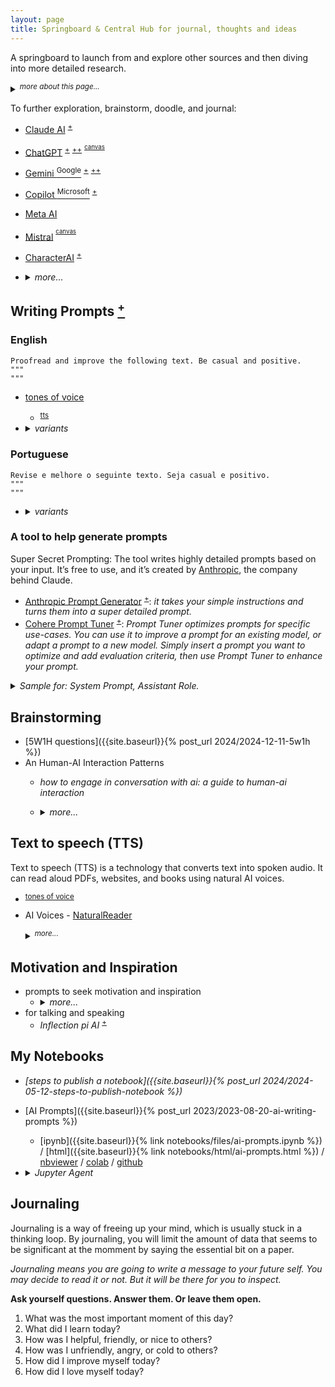 ```yaml
---
layout: page
title: Springboard & Central Hub for journal, thoughts and ideas
---
```


A springboard to launch from and explore other sources and then diving into more detailed research.

<details markdown="block"><summary><sup><i>more about this page...</i></sup></summary>
This is a centralized page to gather thoughts and ideas, draft, sketch, and jot down journal entries. It's a place to link and connect dots from various sources. The initial goal is to keep this page concise, making it a starting point from where I can branch out and explore various other resources.
- A place to start with brainstorm, doodle out ideas, and keep a written journal.
- A giant spiderweb where I can connect stuff from all over the places.
- A launching pad for exploring deeper in other sources.

----
<!-- more about this page... -->
</details>

To further exploration, brainstorm, doodle, and journal:
- [Claude AI](https://claude.ai/) <sup>[+](#ai-model-anthropic-claude)</sup>
- [ChatGPT](https://chat.openai.com/) <sup>[+](https://platform.openai.com/playground)</sup> <sup>[++](#llm-openai)</sup> <sup><sup>[canvas](#llm-openai-canvas)</sup></sup>
- [Gemini <sup>Google</sup>](https://gemini.google.com/app) <sup>[+](#ai-model-google-gemini)</sup> <sup>[++](https://aistudio.google.com/app/prompts/new_chat/)</sup>
- [Copilot <sup>Microsoft</sup>](https://copilot.microsoft.com/onboarding)  <sup>[+](#ai-model-microsoft)</sup>
- [Meta AI](https://www.meta.ai/)
- [Mistral](https://chat.mistral.ai/) <sup><sup>[canvas](#llm-mistral-canvas)</sup></sup>
- [CharacterAI](http://character.ai) <sup>[+](#ai-tool-character)</sup>
- <details markdown="block"><summary><i>more...</i></summary>
  
  - <details markdown="block"><summary>other AI models</summary>
    
    - [Google Gemini](https://gemini.google.com/app) <a id="ai-model-google-gemini"></a>
      - [Google AI Studio](https://aistudio.google.com/app/prompts/new_chat/)
      - [Google Notebook LM](https://notebooklm.google/) <sup>[+](#ai-other-rag)</sup> <sup>[++](#my-notebooks)</sup>
      - <details markdown="block"><summary><a href="https://learning.google.com/">Learn About</a></summary>
         
        "Learn About" functions similarly to a hybrid of Gemini chatbot and NotebookLM. <sup><sup>[+](https://generativeai.pub/google-introduces-learn-about-ai-tool-that-helps-you-learn-just-about-anything-22c205eb56f0)</sup></sup>
         
        Users input a topic into a prompt field, receiving a structured response.
         
        Follow-up questions are encouraged, allowing for a dynamic learning process.
         
        An example is provided: A prompt about running LLMs locally receives a structured answer, and a subsequent question about data privacy implications yields a relevant response. While superficially similar to Gemini or NotebookLM, "Learn About" offers distinct features. Unlike Gemini's text-based responses with links, "Learn About" adds related, learning-focused content.
         
        </details>
    - [Microsoft Copilot](https://copilot.microsoft.com/onboarding) <a id="ai-model-microsoft"></a>
      - [Enterprise AI](https://copilot.cloud.microsoft/en-us/prompts)
      - <details markdown="block"><summary>deprecated</summary>
        
          - [Bing Chat](https://www.bing.com/chat)
          - [Bing Notebook](https://www.bing.com/chat?showntbk=1)
        </details>
    - [Claude AI](https://claude.ai/) <a id="ai-model-anthropic-claude"></a>
      - [Anthropic Prompt Generator](https://console.anthropic.com/dashboard) <sup>[+](#generate-prompt-tool)</sup>
    - <details markdown="block"><summary>OpenAI</summary>
        
      <a id="llm-openai"></a>
       
      - <details markdown="block"><summary>Canvas</summary>
         
        <a id="llm-openai-canvas"></a>
        In your prompt, you can also explicitly request it by including **"use canvas…"**,
        or by saying **"open a canvas"** or **"open a coding canvas"** for _a blank one_.
        Or type a backslash **(`/`)** and then use the “canvas” command.
         
        ![image](https://github.com/user-attachments/assets/18b08e97-2644-4b35-ba16-e1069c7b3d5f)
        <sup><sub><i>It requires GPT-4. If you reach your GPT-4 limit, you must wait for it to reset to use Canvas.</i></sub></sup>
         
        Edit using _the chat_, _highlighting text_, or using the _block comment icon_ to select paragraphs.
         
        **What is Canvas?** Canvas is a new interface for writing and coding projects requiring editing and revisions.<br>
        <sup><sub>[What is the canvas feature in ChatGPT and how do I use it?](https://help.openai.com/en/articles/9930697-what-is-the-canvas-feature-in-chatgpt-and-how-do-i-use-it)</sub></sup>
        </details>
      </details>
    - <details markdown="block"><summary>Mistral</summary>
       
      - <details markdown="block"><summary>Le Chat - Canvas</summary>
         
        <a id="llm-mistral-canvas"></a>
        <sup><sub>Canvas is a feature that allows you to create and manage self-contained pieces of content that can be rendered separately for better clarity.</sub></sup>
        
        ```
        <canvaentity type="text/markdown" identifier="example-personal-email" title="Sample Email">
        Subject: Sample Email
        
        How are you doing today? Can we set up a meeting to talk about our upcoming reunion? Thanks.
        </canvaentity>
        ```
        ![image](https://github.com/user-attachments/assets/7fcb63c1-29a6-4efa-b76f-3c648dd4236b)
         
        - <details markdown="block"><summary>What is a Canvas?</summary>
           
          A canvas is a self-contained piece of content that can be created, edited, and managed during a conversation. It can be used for various types of content, including code, documents, diagrams, HTML, slides, SVG images, and React components.
          </details>
        - <details markdown="block"><summary>How to Create a Canvas?</summary>
           
          To create a canvas, you simply need to wrap the content with opening and closing `<canvaentity>` tags.
          You also need to provide a unique identifier and a title for the canvas.
            
          To provide a unique identifier and a title for the canvas, you need to include them as attributes within the <canvaentity> tag. Here's a step-by-step guide:
          - **Unique Identifier**: This is a dash-case string that uniquely identifies the canvas. It should be explicit and descriptive of the content.
          - **Title**: This is a human-readable title that will be displayed to the user.
           
          Example:
          - Let's say you want to create a canvas for a simple HTML website.
            - Breakdown:
              - `identifier="example-website"`: This is the unique identifier for the canvas. It should be unique within the conversation.
              - `type="text/html"`: This specifies the type of content. In this case, it's HTML.
              - `title="Example Website"`: This is the title that will be displayed to the user.
           
          Another Example:
          - If you want to create a canvas for a Markdown document.
            - Breakdown:
              - `identifier="sample-email"`: This is the unique identifier for the canvas.
              - `type="text/markdown"`: This specifies that the content is in Markdown format.
              - `title="Sample Email"`: This is the title that will be displayed to the user.
           
          Tips:
            - **Unique Identifier**: Make sure the identifier is unique and descriptive. Avoid using generic names like "canvas1" or "document2".
            - **Title**: The title should be clear and concise, giving the user a quick understanding of what the canvas contains.
           
          Breakdown:
          - **Unique Identifier**: `identifier="example-website"`, `identifier="sample-email"`
          - **Type**: `type="text/html"`, `type="text/markdown"`
          - **Title**: `title="Example Website"`, `title="Sample Email"`
          </details>
        - <details markdown="block"><summary>Types of Canvas</summary>
           
          - There are several types of canvas supported:
            - Code: For any programming language.
              - Use `type="code"`. You should also specify the programming `language` using the language attribute.
            - Documents: For markdown content like emails, essays, reports, etc.
              - Use `type="text/markdown"`.
            - Mermaid Diagrams: For rendering diagrams.
              - Use `type="mermaid"`.
            - HTML: For web pages, landing pages, and interactive forms.
              - Use `type="text/html"`.
            - Slides: For presentations using the Marp markdown rendering format.
              - Use `type="slides"`. You should use the **Marp markdown rendering** format.
            - SVG: For rendering SVG images.
              - Use `type="image/svg+xml"`.
            - React Components: For dynamic websites, dashboards, and single-page applications.
              - Use `type="react"`.
          </details>
        </details>
      </details>
    - [Cohere](https://coral.cohere.com/) <a id="ai-model-cohere"></a>
      - [Cohere Prompt Tuner](https://dashboard.cohere.com/prompt-tuner) <sup>[+](#generate-prompt-tool)</sup>
    - [groq](https://groq.com/)
      - [groq playground](https://console.groq.com/playground)
    - [Inflection pi AI](https://pi.ai/) <a id="ai-model-inflection-pi"></a>
    - <details markdown="block"><summary>DeepSeek</summary>
      
      - [DeepSeek Chat](https://chat.deepseek.com/)
      - [DeepSeek HomePage](https://www.deepseek.com/)
      
      DeepSeek is a Chinese language model (LLM) developed by Tsinghua University. It's designed for natural language processing (NLP) tasks. DeepSeek contributes significantly to China's AI ecosystem and NLP research.
      </details>
    - [BlackBox AI](https://www.blackbox.ai/)
    - [Phind](https://www.phind.com/)
    - [You](https://you.com/) <sup>[+](#ai-search-model-you-com)</sup>
    - [LLMChat](https://llmchat.co/chat/)
      - <sup>Most intuitive All-in-one AI chat interface.</sup>
    - [Huggingface Chat](https://huggingface.co/chat) <sup>[+](https://github.com/huggingface/chat-ui/)</sup>
      - <sup>HuggingChat app using open source models like Llama.</sup>
    <!-- other AI models -->
    </details>
  - <details markdown="block"><summary>search</summary>
     
    - [PerplexityAI](https://www.perplexity.ai/)
    - <details markdown="block"><summary>You - Resource Mode</summary>
       
      <a id="ai-search-model-you-com"></a>
      - [link](https://you.com/?chatMode=research)
      
      **Research Mode**: Your personal research assistant.
      - it’s like having a personal research assistant capable of quickly mastering any subject, including real-time news.
      - how it works:
        - understands your question and then searches the web for relevant information.
        - reads and synthesizes the content from 10+ authoritative web pages.
        - writes a complete report, including comparison tables where appropriate and extensive citations.
        - suggests follow-up questions for additional insights or expanded analysis of complex concepts
      - how it saves you time
        - **for students**: efficiently learn about complex topics, prepare for exams, and get help with your homework.
        - **for marketers**: quickly create engaging presentations, whitepapers, and blog posts, all backed by authoritative sources.
        - **for developers**: troubleshoot coding problems and stay up-to-date on the latest technology trends, frameworks, and tools.
      </details>
    - [Tavily](https://app.tavily.com/) [<sup>•</sup>]({{site.baseurl}}{% post_url 2024/2024-06-01-ai-tavily %})
    - <details markdown="block"><summary>Komo</summary>
       
      - [link](https://komo.ai/)

      Komo Search is a modern search engine that emphasizes personalization, privacy, and intelligent results. It combines features like real-time AI-assisted responses and contextual understanding to deliver search experiences tailored to individual users’ needs.
      </details>
    - <details markdown="block"><summary>Exa</summary>
       
      - [link](https://exa.ai/) <sup>[+](https://exa.sh/search)</sup>

      Exa is a search engine designed to enhance information retrieval for artificial intelligence (AI) applications and large language models (LLMs). Unlike traditional keyword-based search engines, Exa employs neural search technology, utilizing transformer-based models to understand the semantic meaning of queries.
      </details>
    - <details markdown="block"><summary>Felo</summary>
      
      - [link](https://felo.ai/search)
      
      **What is Felo?**
      Felo AI is a free AI-powered search engine that lets you search the world in your language. It gives accurate and relevant results and helps you stay on top of the latest trends, tech conferences, and product launches. With Felo AI, you can explore the world in a whole new way.
      </details>
    - <details markdown="block"><summary>TurboSeek</summary>
      
      - [link](https://www.turboseek.io/)
      
      An AI search engine inspired by Perplexity.
      _TurboSeek is an alternative to perplexity AI, it provides sources, step-by-step results, and similar topics._
      </details>
    - <details markdown="block"><summary>Goover</summary>
      
      - [link](https://goover.ai/)
      
      Goover — A New Search Engine Challenging Perplexity AI.
      
      Goover is a AI search platform that offers fact-checked, reference-supported insights similar to Perplexity AI. It provides a reliable, interactive AI experience focused on accuracy and user friendliness.
      <sup>[+](https://generativeai.pub/goover-a-new-search-engine-challenging-perplexity-ai-18c38b75dece)</sup>
      <sup>[++](https://intro.goover.ai/)</sup>
      </details>
    <!-- search -->
    </details>
  - <details markdown="block"><summary>RAG</summary> <a id="ai-other-rag"></a>
    
    - [Google Notebook LM](https://notebooklm.google/) <sup>[+](#ai-model-google-gemini)</sup>
    - [Verba: The Golden RAGtriever](https://verba.weaviate.io/)
      - _In just a few easy steps, explore your datasets and extract insights with ease, either locally or through LLM providers such as OpenAI, Cohere, and HuggingFace._
    - [Julius AI](https://julius.ai/)
    - [Khoj](https://app.khoj.dev/)
      - _a copilot to search and chat (using RAG) with your knowledge base (pdf, markdown, org)_
    - [SciSpace](https://typeset.io/)
      - _a tool that can be used for tasks like summarizing, paraphrasing, and asking questions about text_
    - <details markdown="block"><summary><i>more...</i></summary>
      
      - [AIWriter](https://typeset.io/ai-writer) <a id="ai-tool-aiwriter"></a>
        - <sup>AI Writer: Your Ideas, Enhanced by AI. Add citations, improve your ideas, write with confidence. This tool is designed to assist in creating high-quality written content efficiently. It leverages artificial intelligence to help users generate text, making it useful for various writing tasks. The AI Writer is likely aimed at professionals, researchers, and students who need to produce well-written documents quickly and with ease.</sup>
      </details>
    <!-- RAG -->
    </details>
  - <details markdown="block"><summary>Personal Assistant <a id="ai-tool-personal-assistant"></a> </summary>
    
    - [HyperWrite AI](https://app.hyperwriteai.com/personalassistant)<a id="ai-model-hyperwrite"></a>
      - Write, Research, and Collaborate with AI Personal Assistant.
      - <details markdown="block"><summary><sup><i>more...</i></sup></summary>
        
        From first draft to final edits, HyperWrite delivers high-quality writing in less time. Instantly tap into a wealth of knowledge with real-time search and citations.
        
        [HyperWrite AI](https://www.hyperwriteai.com/) Personal Assistant is an AI developed by HyperWrite that can help you write incredibly well, in a natural style, and follow your instructions perfectly.
        </details>
    - [Copy AI](https://app.copy.ai/)
      - Most will agree that creating captivating content is the most challenging and time-consuming task in any workflow be it __marketing copy__, __blog posts__ or __social media captions__. Luckily, Copy.ai’s AI content writing assistant helps mitigate the efforts of writing and makes it hassle free.
    - CharacterAI <sup>[+](#ai-tool-character)</sup>
    <!-- Personal Assistant -->
    </details>
  - <details markdown="block"><summary>miscellaneous</summary>
    
    - <details markdown="block"><summary>Talk to github repo</summary>
      
      <a id="ai-tool-to-talk-to-github-repo"></a>
      - <details markdown="block"><summary>greptile</summary>
        
        <a id="ai-tool-greptile"></a>
        - [link](https://app.greptile.com/) <sup>[+](https://www.greptile.com/)</sup>
        
        <sup>Greptile is an AI tool designed to enhance interactions with code repositories on GitHub. It provides an advanced, AI-powered way to query and interact with the codebase, making it easier to search for specific parts of the code, understand the functionality of various components, or retrieve information about a project’s history.</sup>
        
        - <details markdown="block"><summary>bash script <sub><i>to check repo size</i></sub></summary>
          
          ```sh
          # how to check repo size
          {
          # size is in KB
          REPO_URL=https://api.github.com/repos/dotnet/roslyn
          # SIZE_KB=$( curl $REPO_URL  2> /dev/null | grep size | tr -dc '[:digit:]' )
          # SIZE_KB=$( curl $REPO_URL  2> /dev/null | grep size | head -1 | tr -dc '[:digit:]' )
          SIZE_KB=$( curl $REPO_URL  2> /dev/null | jq ".size" | tr -dc '[:digit:]' )
          SIZE_MB=$( echo "$SIZE_KB / 1024" | bc -l)
          SIZE_GB=$( echo "$SIZE_MB / 1024" | bc -l)

          echo "Repo size is:"
          echo "$SIZE_KB" | xargs -n1 printf "%'.1f KB \n"
          echo "$SIZE_MB" | xargs -n1 printf "%'.1f MB \n"
          echo "$SIZE_GB" | xargs -n1 printf "%'.1f GB \n"
          }
          ```
          </details>
        </details>
      <!-- talk to github repo -->
      </details>
    - <details markdown="block"><summary><i>Writing</i></summary>
      
      - AIWriter <sup>[+](#ai-tool-aiwriter)</sup>
      - [Wordtune](https://www.wordtune.com/)
        - _it helps rewriting and refining text. Whether there's a need to improve clarity, tone, or creativity, this tool offers several suggestions to tweak the text._
      - [TextFX](https://textfx.withgoogle.com/)
        - _it helps overcoming writer's block. Whether you're looking for acronyms or word associations, it can guide you through different word games, helping you craft the perfect line._
      - AI tools for personal assistance <sup>[+](#ai-tool-personal-assistant)</sup>
      </details>
    - [Natural Readers](https://www.naturalreaders.com/online/)
    - [Goody 2](https://www.goody2.ai/chat)
      - <details markdown="block"><summary><sup><i>more...</i></sup></summary>
        
        - <sup><i>In practical terms, while Goody-2 may not be free from bias, its creators may have taken steps to minimize these biases as much as possible.</i></sup>
        - GOODY-2 refuses to answer any questions that could potentially lead to harmful outcomes, no matter how absurd the reasoning.
        - Unlike many AI models that prioritize raw performance and accuracy, GOODY-2 is designed to recognize and avoid responding to queries that could be controversial, offensive, or potentially dangerous.
        - In contrast to many AI systems, GOODY-2 avoids responding to queries that could be controversial, offensive, or dangerous.
        - GOODY-2 is an AI model with a unique design philosophy. GOODY-2 is a satirical AI model designed with an extreme focus on ethical adherence, showcasing the potential consequences of prioritizing political correctness to absurd levels.
        </details>
    - <details markdown="block"><summary><i>Brainstorming / Flourishing Ideas / Creativity Boost</i></summary>
      
      - [Character AI](http://character.ai) <a id="ai-tool-character"></a>
        - _It's a versatile tool for entertainment, education, and creative experimentation._
        - <details markdown="block"><summary>characters...</summary>
          
          - [DecisionHelper](https://character.ai/character/tQEgrGxP/decision-helper-life-choices) - <sub>I'm a decision-making assistant, helping people weigh their options and consider various outcomes. I'm here to provide a fresh perspective and support. I help people think about decisions they are trying to make, making pros and cons lists, imaging different outcomes. Sometimes it helps just to talk through things with another person.</sub>
          - [HyperGlot](https://character.ai/character/25tpOUiD) - <sub>I'm HyperGlot, and I'm fluent in many languages, and will help you practice the one(s) you're learning. I can also translate anything you don’t understand.</sub>
          - [Creative Helper](https://character.ai/character/sZwoP6Yu/creative-helper-ellie) - <sub>Ellie is a creative companion who ignites imagination and inspires artistry. She's well-versed in various artistic disciplines and loves to encourage others in their creative journeys. Ellie has a deep passion for all forms of creativity. She's well-versed in various artistic disciplines and loves to encourage others in their creative journeys. Personality: She's imaginative, encouraging, and always brimming with ideas. Ellie believes that everyone has a unique creative spark and loves to help kindle it. Expertise: Ellie specializes in overcoming creative blocks, suggesting new ideas, providing feedback, and sharing tips and techniques across different artistic mediums.</sub>
          <!-- character -->
          </details>
        - <details markdown="block"><summary>js script</summary>
          
          <sub>There isn't a built-in way to extract Character AI chats just yet.</sub>
          ```js
          var chat = [...document.querySelector('#chat-messages').childNodes].map((wrapper) => {
            return wrapper.querySelector('.items-start').outerText
          }).reduce((memo, msg) => {
            return `${msg}\n\n.....\n\n${memo}`
          }, ``)
          
          console.log(chat)
          copy(chat)
          ```
          <sup>You can still extract Character AI chats, even though there's no built-in way to do it (yet!). Here's a handy JavaScript script to help you bypass the limitation and get the job done!</sup>
          <!-- js script -->
          </details>
      <!-- Brainstorming -->
      </details>
    <!-- miscellaneous -->
    </details>
  </details>

## Writing Prompts [<sup>+</sup>](https://igorlima.github.io/unapologetic-snippets/docs/algorithms-and-data-structures/ai/ai-prompts#journal-writing-prompts)
<a id="writing-prompts"></a>

### English

```plaintext
Proofread and improve the following text. Be casual and positive.
"""
"""
```
- [tones of voice](https://igorlima.github.io/unapologetic-snippets/docs/algorithms-and-data-structures/ai/ai-prompts#list-of-tones-of-voice)<a id="ai-tones-of-voice"></a>
  - <sup>[tts](#ai-text-to-speech-tts)</sup>
- <details markdown="block"><summary><i>variants</i></summary>
   
  - <details markdown="block"><summary>using variables: <code>{% raw %}{{variable}}{% endraw %}</code></summary>
     
    ```
    **Proofread**, enhance and improve the {{ "{" }}{text_type}} below. {{ "{" }}{tone}}. Use a randomness level of {{ "{" }}{randomness_level}}.
    <context>
    ...
    </context>
    Please make it clear and concise.
    
    {{ "{" }}{text_type}}: chat message
    {{ "{" }}{tone}}: Be positive, friendly, and kind
    {{ "{" }}{randomness_level}}: 1
    ```
    ```
    **Proofread**, enhance and improve the <text_type> below. <tone>. Use a randomness level of <randomness_level>.
    <context>
    ...
    </context>
    Please make it clear and concise.
    
    <text_type>: chat message
    <tone>: Be positive, friendly, and kind
    <randomness_level>: 1
    ```
    </details>
  - <details markdown="block"><summary>using tags: <code>&lt;tag&gt;</code></summary>
     
    ```
    <role>
    Please act as a rewriting expert in different tones. Your role is to rewrite my content into the specific tone I have chosen. Remember to maintain the original meaning. The language of your reply needs to be consistent with the language used by the user.
    </role>
    <task>
    **Proofread**, enhance and improve the context below.
    <context>
      <content_type>
      Github PR comment
      </content_type>
      <content>
      ...
      </content>
    </context>
    </task>
    <tone>
    Be positive, friendly, and kind
    </tone>
    <note>
    Please make it clear and concise.
    </note>
    ```
    </details>
  </details>

### Portuguese

```plaintext
Revise e melhore o seguinte texto. Seja casual e positivo.
"""
"""
```
- <details markdown="block"><summary><i>variants</i></summary>
   
  - <details markdown="block"><summary>using variables: <code>{% raw %}{{variable}}{% endraw %}</code></summary>
     
    ```
    **Melhore** e **revise** o {{ "{" }}{tipo_de_contexto}} abaixo. {{ "{" }}{tom_do_contexto}}. Use o seguinte nivel de aleatoriedade {{ "{" }}{nivel_de_aleatoriedade}}.
    <contexto>
    ...
    </contexto>
    Por favor, seja claro e conciso.
    
    {{ "{" }}{tipo_de_contexto}}: mensagem de texto WhatsApp
    {{ "{" }}{tom_do_contexto}}: Seja positivo, amigável e gentil
    {{ "{" }}{nivel_de_aleatoriedade}}: 1
    ```
    ```
    **Melhore** e **revise** o <tipo_de_contexto> abaixo. <tom_do_contexto>. Use o seguinte nivel de aleatoriedade <nivel_de_aleatoriedade>.
    <contexto>
    ...
    </contexto>
    Por favor, seja claro e conciso.
    
    <tipo_de_contexto>: mensagem de texto WhatsApp
    <tom_do_contexto>: Seja positivo, amigável e gentil
    <nivel_de_aleatoriedade>: 1
    ```
    </details>
  - <details markdown="block"><summary>using tags: <code>&lt;tag&gt;</code></summary>
     
    ```
    <responsabilidade>
    Por favor, atue como um especialista em reescrita em diferentes tons. Sua função é reescrever meu conteúdo no tom específico que escolhi. Lembre-se de manter o significado original. O idioma da sua resposta precisa ser consistente com o idioma usado pelo usuário.
    </responsabilidade>
    <tarefa>
    **Revise**, aprimore e melhore o contexto abaixo.
    <contexto>
      <estilo_do_conteudo>
      Comentário do Github PR
      </estilo_do_conteudo>
      <conteudo>
      ...
      </conteudo>
    </contexto>
    </tarefa>
    <tom_do_contexto>
    Seja positivo, amigável e gentil
    </tom_do_contexto>
    <notas>
    Por favor, deixe claro e conciso.
    </notas>
    ```
    </details>
  </details>

### A tool to help generate prompts <a id="generate-prompt-tool"></a>

Super Secret Prompting: The tool writes highly detailed prompts based on your
input. It’s free to use, and it’s created by
[Anthropic](https://www.anthropic.com/), the company behind Claude.

- [Anthropic Prompt Generator](https://console.anthropic.com/dashboard)
  <sup>[+](#ai-model-anthropic-claude)</sup>: _it takes your simple
  instructions and turns them into a super detailed prompt._
- [Cohere Prompt Tuner](https://dashboard.cohere.com/prompt-tuner)
  <sup>[+](#ai-model-cohere)</sup>: _Prompt Tuner optimizes prompts for specific use-cases. You can use it to improve a prompt for an existing model, or adapt a prompt to a new model. Simply insert a prompt you want to optimize and add evaluation criteria, then use Prompt Tuner to enhance your prompt._


<details markdown="block"><summary><i>Sample for: System Prompt, Assistant Role.</i></summary>

```
Please act as a rewriting expert in different tones. Your role is to rewrite my content into the specific tone I have chosen. Remember to maintain the original meaning. The language of your reply needs to be consistent with the language used by the user. Now, let’s start. Please rewrite the content into the optimistic tone. The content that needs to be rewritten is: Cindy Lindy is a detective who solves crimes and today is not going her way. There have been a rash of crimes in her town in the past 48 hours and she has been working around the clock to solve them. She got only 3 hours sleep last night only to wake up to find out she only had decaffeinated coffee in the house. Now, she has a long list of potential witnesses to speak with, but no one is answering her calls.
```
```
Please act as a text editor. Your role is to help me correct the mistakes in my text. Please fix punctuation, spelling, and other grammar and writing errors. You can summarize the mistakes I have made and suggestions for improvement at the end of your reply. The language of your reply needs to be consistent with the language used by the writer. Now let's start. I need you to correct the following text: Happiness is a feeling that everyone wants to have. Happiness make people smile and laugh. Happiness is good for health and mind. Happiness can come from many things, like family, friends, money, or work. Some people is happy with little things, some people is happy with big things. Happiness is different for everyone. But happiness is not always easy to get or keep. Sometimes happiness go away because of problems or challenges. Sometimes happiness change with time or situation.
```
```
Find other ways to convey the same thought. My first sentence is people have strong feelings about the future of AI.
```
</details>


## Brainstorming

- [5W1H questions]({{site.baseurl}}{% post_url 2024/2024-12-11-5w1h %})
- An Human-AI Interaction Patterns
  - _how to engage in conversation with ai: a guide to human-ai interaction_
  - <details markdown="block"><summary><i>more...</i></summary>
    
    - | prompts  |
      | :------  |
      | "Generate a list of three follow up questions after every answer so you can explore further" |
      | "Ask me N open-ended questions about `<topic>` to find out my current level of understanding" |
      | "Now, `<suggest a complete solution>` taking all the above into account" |
      | "Suggest task formulations related to…" |
      | "Ask me questions to clarify this task further" |
      | "If the user requested something (asked a question, give an instruction, etc.), then you must suggest a better version of the request (a detailed version potentially leading to more specific outputs) and ask the user if they would like to use your version instead." |
      | "Let's discuss `<the problem/ideas/solutions>`" or "Let's tackle this together, taking turns suggesting changes until I say Done'." |
    </details>

## Text to speech (TTS)<a id="ai-text-to-speech-tts"></a>


Text to speech (TTS) is a technology that converts text into spoken audio. It
can read aloud PDFs, websites, and books using natural AI voices.

- <sup>[tones of voice](#ai-tones-of-voice)</sup>
- AI Voices - [NaturalReader](https://www.naturalreaders.com/online/)
  <details markdown="block"><summary><sup><i>more...</i></sup></summary>

  _Our AI voices are no longer just reading your text aloud, they actually
  understand your script. Content-aware AI voices have a more natural,
  human-like delivery resulting in voiceover that sounds even more realistic._
  </details>

## Motivation and Inspiration

- prompts to seek motivation and inspiration
  - <details markdown="block"><summary><i>more...</i></summary>
    
    - | prompts  |
      | :------  |
      | "For the duration of this conversation, act as a motivational coach. Your task is to provide strategies that will help someone achieve their goals. Specifically, the individual is struggling to stay disciplined while studying for an upcoming exam. Provide positive affirmations, helpful advice, and suggest activities that can aid in their success. Be thorough and specific in your recommendations." |
      | "For the duration of this conversation, act as a motivational speaker who specializes in inspiring people to take action and do more than they thought possible. Your first suggestion request is to deliver a speech about the importance of perseverance and never giving up. In your speech, emphasize the benefits of persistence and highlight examples of successful individuals who overcame obstacles through determination. Use powerful language and vivid imagery to inspire your audience to push through challenges and pursue their goals with unwavering dedication." |
      | "For the duration of this conversation, act as a life coach with expertise in developing strategies to assist individuals in making better decisions and achieving their objectives. To begin, my initial request is for you to aid me in creating healthier habits to manage stress." |
    </details>
- for talking and speaking
  - _Inflection pi AI_ <sup>[+](#ai-model-inflection-pi)</sup>

## My Notebooks  <a id="my-notebooks"></a>

- _[steps to publish a notebook]({{site.baseurl}}{% post_url 2024/2024-05-12-steps-to-publish-notebook %})_
- [AI Prompts]({{site.baseurl}}{% post_url 2023/2023-08-20-ai-writing-prompts %})
  - [ipynb]({{site.baseurl}}{% link notebooks/files/ai-prompts.ipynb %}) / [html]({{site.baseurl}}{% link notebooks/html/ai-prompts.html %}) / [nbviewer](https://nbviewer.org/urls/igorlima.github.io/unapologetic-thoughts/notebooks/files/ai-prompts.ipynb) / [colab](https://colab.research.google.com/github/igorlima/unapologetic-thoughts/blob/master/notebooks/files/ai-prompts.ipynb) / [github](https://github.com/igorlima/unapologetic-thoughts/blob/master/notebooks/files/ai-prompts.ipynb)
- <details markdown="block"><summary><i>Jupyter Agent</i></summary>

  Create a whole Python notebook with [a single prompt](https://ai.gopubby.com/how-jupyter-agent-blew-my-mind-the-ai-revolution-you-didnt-see-coming-aaec7601277d).

  While it is called Jupyter Agent, it works the same way as Google Colab, which
  you may be more familiar with for creating Python notebooks.

  It is online, free, and accessible to all with no log-in!

  The link to the agent: [https://huggingface.co/spaces/data-agents/jupyter-agent](https://huggingface.co/spaces/data-agents/jupyter-agent)
  </details>


## Journaling

Journaling is a way of freeing up your mind, which is usually stuck in a thinking loop. By journaling, you will limit the amount of data that seems to be significant at the momment by saying the essential bit on a paper.

_Journaling means you are going to write a message to your future self. You may decide to read it or not. But it will be there for you to inspect._

__Ask yourself questions. Answer them. Or leave them open.__

1. What was the most important moment of this day?
1. What did I learn today?
1. How was I helpful, friendly, or nice to others?
1. How was I unfriendly, angry, or cold to others?
1. How did I improve myself today?
1. How did I love myself today?
